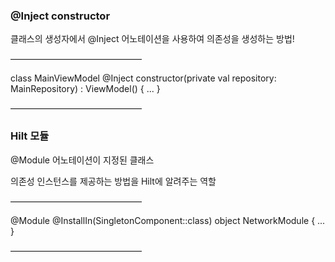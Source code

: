 ### @Inject constructor

클래스의 생성자에서 @Inject 어노테이션을 사용하여 의존성을 생성하는 방법!

———————————————

class MainViewModel @Inject constructor(private val repository: MainRepository) : ViewModel() {
   ...
}

———————————————

### Hilt 모듈

@Module 어노테이션이 지정된 클래스 

의존성 인스턴스를 제공하는 방법을 Hilt에 알려주는 역할

———————————————

@Module
@InstallIn(SingletonComponent::class)
object NetworkModule {
   ...
}

———————————————

